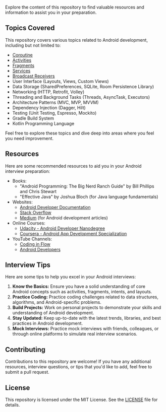 
Explore the content of this repository to find valuable resources and information to assist you in your preparation.

## Topics Covered

This repository covers various topics related to Android development, including but not limited to:

- [Coroutine](Coroutines/basics﻿.md)
- [Activities](activities.md)
- [Fragments](fragments.md)
- [Services](services.md)
- [Broadcast Receivers](broadcast_receivers.md)
- User Interface (Layouts, Views, Custom Views)
- Data Storage (SharedPreferences, SQLite, Room Persistence Library)
- Networking (HTTP, Retrofit, Volley)
- Threading and Background Tasks (Threads, AsyncTask, Executors)
- Architecture Patterns (MVC, MVP, MVVM)
- Dependency Injection (Dagger, Hilt)
- Testing (Unit Testing, Espresso, Mockito)
- Gradle Build System
- Kotlin Programming Language

Feel free to explore these topics and dive deep into areas where you feel you need improvement.

## Resources

Here are some recommended resources to aid you in your Android interview preparation:

- Books:
  - "Android Programming: The Big Nerd Ranch Guide" by Bill Phillips and Chris Stewart
  - "Effective Java" by Joshua Bloch (for Java language fundamentals)
- Websites:
  - [Android Developer Documentation](https://developer.android.com/docs)
  - [Stack Overflow](https://stackoverflow.com/)
  - [Medium](https://medium.com/) (for Android development articles)
- Online Courses:
  - [Udacity - Android Developer Nanodegree](https://www.udacity.com/course/android-developer-nanodegree--nd801)
  - [Coursera - Android App Development Specialization](https://www.coursera.org/specializations/android-app-development)
- YouTube Channels:
  - [Coding in Flow](https://www.youtube.com/channel/UC_Fh8kvtkVPkeihBs42jGcA)
  - [Android Developers](https://www.youtube.com/user/androiddevelopers)

## Interview Tips

Here are some tips to help you excel in your Android interviews:

1. **Know the Basics:** Ensure you have a solid understanding of core Android concepts such as activities, fragments, intents, and layouts.
2. **Practice Coding:** Practice coding challenges related to data structures, algorithms, and Android-specific problems.
3. **Build Projects:** Work on personal projects to demonstrate your skills and understanding of Android development.
4. **Stay Updated:** Keep up-to-date with the latest trends, libraries, and best practices in Android development.
5. **Mock Interviews:** Practice mock interviews with friends, colleagues, or through online platforms to simulate real interview scenarios.

## Contributing

Contributions to this repository are welcome! If you have any additional resources, interview questions, or tips that you'd like to add, feel free to submit a pull request.

## License

This repository is licensed under the MIT License. See the [LICENSE](LICENSE) file for details.
